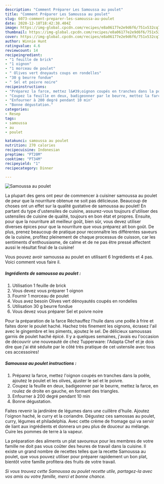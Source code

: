 ```yaml
---
description: "Comment Préparer Les Samoussa au poulet"
title: "Comment Préparer Les Samoussa au poulet"
slug: 6073-comment-preparer-les-samoussa-au-poulet
date: 2020-12-18T18:42:38.404Z
image: https://img-global.cpcdn.com/recipes/e8a06177e2e9d6f6/751x532cq70/samoussa-au-poulet-photo-principale-de-la-recette.jpg
thumbnail: https://img-global.cpcdn.com/recipes/e8a06177e2e9d6f6/751x532cq70/samoussa-au-poulet-photo-principale-de-la-recette.jpg
cover: https://img-global.cpcdn.com/recipes/e8a06177e2e9d6f6/751x532cq70/samoussa-au-poulet-photo-principale-de-la-recette.jpg
author: Winnie Hunt
ratingvalue: 4.6
reviewcount: 14
recipeingredient:
- "1 feuille de brick"
- "1 oignon"
- "1 morceau de poulet"
- " Olives vert dnoyauts coups en rondelles"
- "30 g beurre fondue"
- " Sel et poivre noire"
recipeinstructions:
- "Préparez la farce, mettez l&#39;oignon coupés en tranches dans la poêle, ajoutez le poulet et les olives, ajuster le sel et le poivre."
- "Coupez la feuille en deux, badigeonner par le beurre, mettez la farce, en roulez de droite en gauche, en formant des triangles."
- "Enfourner à 200 degré pendant 10 min"
- "Bonne dégustation."
categories:
- Resep
tags:
- samoussa
- au
- poulet

katakunci: samoussa au poulet 
nutrition: 270 calories
recipecuisine: Indonesian
preptime: "PT20M"
cooktime: "PT34M"
recipeyield: "1"
recipecategory: Dinner

---
```



![Samoussa au poulet](https://img-global.cpcdn.com/recipes/e8a06177e2e9d6f6/751x532cq70/samoussa-au-poulet-photo-principale-de-la-recette.jpg)

La plupart des gens ont peur de commencer à cuisiner samoussa au poulet de peur que la nourriture obtenue ne soit pas délicieuse. Beaucoup de choses ont un effet sur la qualité gustative de samoussa au poulet! En partant du type d'ustensiles de cuisine, assurez-vous toujours d'utiliser des ustensiles de cuisine de qualité, toujours en bon état et propres. Ensuite, pour que la nourriture ait meilleur goût, bien sûr, vous devez utiliser diverses épices pour que la nourriture que vous préparez ait bon goût. De plus, prenez beaucoup de pratique pour reconnaître les différentes saveurs de la cuisine, profitez pleinement de chaque processus de cuisson, car les sentiments d'enthousiasme, de calme et de ne pas être pressé affectent aussi le résultat final de la cuisine!

<!--inarticleads1-->

Vous pouvez avoir samoussa au poulet en utilisant 6 Ingrédients et 4 pas. Voici comment vous faire il.

##### Ingrédients de samoussa au poulet :

1. Utilisation 1 feuille de brick
1. Vous devez vous préparer 1 oignon
1. Fournir 1 morceau de poulet
1. Vous avez besoin  Olives vert dénoyautés coupés en rondelles
1. Utilisation 30 g beurre fondue
1. Vous devez vous préparer  Sel et poivre noire


Pour la préparation de la farce Réchauffez l&#39;huile dans une poêle à frire et faites dorer le poulet haché. Hachez très finement les oignons, écrasez l&#39;ail avec le gingembre et les piments, ajoutez le sel. De délicieux samoussas garnis de poulet haché épicé. Il y a quelques semaines, j&#39;avais eu l&#39;occasion de découvrir une nouveauté de chez Tupperware: l&#39;Adapta Chef et je dois dire que j&#39;ai été séduite par le côté très pratique de cet ustensile avec tous ces accessoires! 

<!--inarticleads2-->

##### Samoussa au poulet instructions :

1. Préparez la farce, mettez l&#39;oignon coupés en tranches dans la poêle, ajoutez le poulet et les olives, ajuster le sel et le poivre.
1. Coupez la feuille en deux, badigeonner par le beurre, mettez la farce, en roulez de droite en gauche, en formant des triangles.
1. Enfourner à 200 degré pendant 10 min
1. Bonne dégustation.


Faites revenir la jardinière de légumes dans une cuillère d&#39;huile. Ajoutez l&#39;oignon haché, le curry et la coriandre. Dégustez ces samossas au poulet, curry, légumes et philadelphia. Avec cette crème de fromage qui va servir de liant aux ingrédients et donnera un peu plus de douceur au mélange. Cuire les pommes de terre à la vapeur. 

<!--inarticleads1-->

<p>
La préparation des aliments un plat savoureux pour les membres de votre famille ne doit pas vous coûter des heures de travail dans la cuisine. Il existe un grand nombre de recettes telles que la recette Samoussa au poulet, que vous pouvez utiliser pour préparer rapidement un bon plat, bientôt votre famille profitera des fruits de votre travail.
</p>

<p>
<i>Si vous trouvez cette Samoussa au poulet recette utile, partagez-la avec vos amis ou votre famille, merci et bonne chance.</i>
</p>
